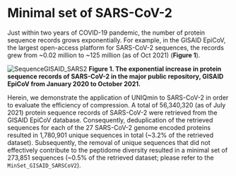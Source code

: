 # Minimal set of SARS-CoV-2

Just within two years of COVID-19 pandemic, the number of protein sequence records grows exponentially. For example, in the GISAID EpiCoV, the largest open-access platform for SARS-CoV-2 sequences, the records grew from ~0.02 million to ~125 million (as of Oct 2021) (**Figure 1**). 

![SequenceGISAID_SARS2](https://user-images.githubusercontent.com/51225708/144307768-58242690-8a89-48b8-aa80-8012a6e95027.png)
**Figure 1. The exponential increase in protein sequence records of SARS-CoV-2 in the major public repository, GISAID EpiCoV from January 2020 to October 2021.**

Herein, we demonstrate the application of UNIQmin to SARS-CoV-2 in order to evaluate the efficiency of compression. A total of 56,340,320 (as of July 2021) protein sequence records of SARS-CoV-2 were retrieved from the GISAID EpiCoV database. Consequently, deduplication of the retrieved sequences for each of the 27 SARS-CoV-2 genome encoded proteins resulted in 1,780,901 unique sequences in total (~3.2% of the retrieved dataset). Subsequently, the removal of unique sequences that did not effectively contribute to the peptidome diversity resulted in a minimal set of 273,851 sequences (~0.5% of the retrieved dataset; please refer to the `MinSet_GISAID_SARSCoV2`). 
